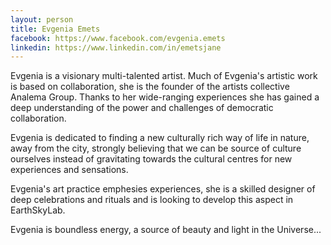 ```yaml
---
layout: person
title: Evgenia Emets
facebook: https://www.facebook.com/evgenia.emets
linkedin: https://www.linkedin.com/in/emetsjane
---
```



Evgenia is a visionary multi-talented artist. Much of Evgenia's artistic work is based on collaboration, she is the founder of the artists collective Analema Group. Thanks to her wide-ranging experiences she has gained a deep understanding of the power and challenges of democratic collaboration. 

Evgenia is dedicated to finding a new culturally rich way of life in nature, away from the city, strongly believing that we can be source of culture ourselves instead of gravitating towards the cultural centres for new experiences and sensations.  

Evgenia's art practice emphesies experiences, she is a skilled designer of deep celebrations and rituals and is looking to develop this aspect in EarthSkyLab.

Evgenia is boundless energy, a source of beauty and light in the Universe...
